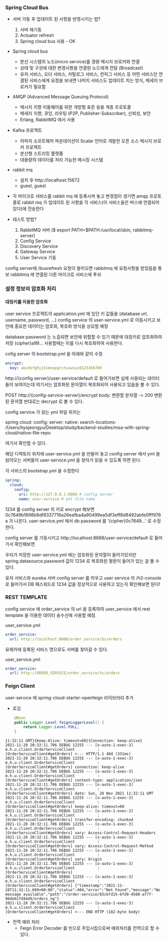 ### Spring Cloud Bus
- 서버 가동 후 업데이트 된 사항을 반영시키는 법?
	1. 서버 재기동
	2. Actuator refresh
	3. Spring cloud bus 사용 - OK

- Spring cloud bus
	- 분산 시스템의 노드(micro service)를 경량 메시지 브로커와 연결
	- 상태 및 구성에 대한 변경사항을 연결된 노드에게 전달 (Broadcast)
	- 유저 서비스, 오더 서비스, 카탈로그 서비스, 컨피그 서비스 등 어떤 서비스던 연결된 서비스에게 요청을 보내면 나머지 서비스도 업데이트 치는 방식, 메세지 브로커가 필요함

- AMQP (Advanced Message Queuing Protocol)
	- 메시지 지향 미들웨어를 위한 개방형 표준 응용 계층 프로토콜
	- 메세지 지향, 큐잉, 라우팅 (P2P, Publisher-Subscriber), 신뢰성, 보안
	- Erlang, RabbitMQ 에서 사용

- Kafka 프로젝트
	- 아파치 소프트웨어 파운데이션이 Scalar 언어로 개발한 오픈 소스 메시지 브로커 프로젝트
	- 분산형 스트리밍 플랫폼
	- 대용량의 데이터를 처리 가능한 메시징 시스템

- rabbit mq
	- 설치 후 http://localhost:15672
	- guest, guest

- 각 마이크로 서비스를 rabbit mq 에 등록시켜 놓고 변경점이 생기면 amqp 프로토콜로 rabbit mq 가 업데이트 된 사항을 각 서비스(이 서비스들은 버스에 연결되어 있다)에 전송한다

- 테스트 방법? 
	1. RabbitMQ 서버 ($ export PATH=$PATH:/usr/local/sbin, rabbitmq-server)
	2. Config Service
	3. Discovery Service
	4. Gateway Service
	5. User Service 기동

config server에 /busrefresh 요청이 들어오면
rabbitmq 에 요청사항을 받았음을 통보
rabbitmq 에 연결된 다른 마이크로 서비스에 푸쉬

### 설정 정보의 암호화 처리

#### 대칭키를 이용한 암호화

user service 프로젝트의 application.yml 에 있던 키 값들을
(database url, username, password, ...)
config service 의 user-service.yml 로 이동시키고
보안에 중요한 데이터는 암호화, 복호화 방식을 상요할 예정

database password 는 노출되면 보안에 위험할 수 있기 때문에
대칭키로 암호화하여 저장 {cipher}a99...
사용할때는 이를 다시 복호화하여 사용한다.

cofig server 의 bootstrap.yml 을 아래와 같이 수정
```yml
encrypt:
  key: abcdefghijklmnopqrstuvwxyz0123456789
```

http://{config server}/user-service/default 로 들어가보면
실제 사용되는 데이터들이 보여지는데
여기서는 암호화된 문자열이 복호화되어 사용되고 있음을 볼 수 있다.

POST http://{config-service-server}/encrypt
body: 변환할 문자열
-> 200 변환된 문자열
반대로는 decrypt 로 볼 수 있다.

config service 가 읽는 yml 파일 위치는

spring
  cloud:
    config:
      server:
        native:
          search-locations: /Users/hyojeongyu/Desktop/study/backend-studies/msa-with-spring-cloud/native-file-repo

여기서 확인할 수 있다.

해당 디렉토리 위치에 user-service.yml 을 만들어 놓고
config server 에서 yml 을 읽어오는 서버들이 user-service.yml 을
찾아가 읽을 수 있도록 하면 된다.

각 서비스의 bootstrap.yml 을 수정한다
```yml
spring:
  cloud:
    config:
      uri: http://127.0.0.1:8888 # config server
      name: user-service # yml file name
```

1234 를 config server 의 키로 encrypt 해보면
0c7649b1698b8df8337716a26eafba4a90499ea5df3eff8d8492abfe0fff978a
가 나온다.
user-service.yml 에서 db password 를 '{cipher}0c7649...' 로 수정한다.

config server 를 가동시키고
http://localhost:8888/user-service/default
로 들어가서 확인해보면

우리가 저장한 user-service.yml 에는 암호화된 문자열이 들어가있지만
spring.datasource.password 값이 1234 로 복호화된 평문이 들어가 있는 걸 볼 수 있다.

유저 서비스와 eureka 서버 config server 를 띄우고
user service 의 /h2-console 로 들어가서 DB 패스워드로 1234 값을 정상적으로 사용하고 있는지 확인해보면 된다!

### REST TEMPLATE

config service 에 order_service 의 url 을 등록하여
user_service 에서 rest template 을 이용한 데이터 송수신에 사용할 예정.

user_service.yml
```yml
order_service:
  url: http://localhost:8000/order_service/$s/orders
```

유레카에 등록된 서비스 명으로도 서버를 찾아갈 수 있다.

user_service.yml
```yml
order_service:
  url: http://ORDER_SERVICE/order_service/%s/orders
```

### Feign Client

user-service 에 spring-cloud-starter-openfeign 라이브러리 추가

- 로깅
```java
    @Bean
    public Logger.Level feignLoggerLevel() {
        return Logger.Level.FULL;
    }
```
```
11:32:11 GMT}{Keep-Alive: timeout=60}{Connection: keep-alive}
2021-11-28 20:32:11.706 DEBUG 12255 --- [o-auto-1-exec-3] m.h.u.client.OrderServiceClient          : [OrderServiceClient#getOrders] <--- HTTP/1.1 404 (331ms)
2021-11-28 20:32:11.706 DEBUG 12255 --- [o-auto-1-exec-3] m.h.u.client.OrderServiceClient          : [OrderServiceClient#getOrders] connection: keep-alive
2021-11-28 20:32:11.706 DEBUG 12255 --- [o-auto-1-exec-3] m.h.u.client.OrderServiceClient          : [OrderServiceClient#getOrders] content-type: application/json
2021-11-28 20:32:11.706 DEBUG 12255 --- [o-auto-1-exec-3] m.h.u.client.OrderServiceClient          : [OrderServiceClient#getOrders] date: Sun, 28 Nov 2021 11:32:11 GMT
2021-11-28 20:32:11.706 DEBUG 12255 --- [o-auto-1-exec-3] m.h.u.client.OrderServiceClient          : [OrderServiceClient#getOrders] keep-alive: timeout=60
2021-11-28 20:32:11.706 DEBUG 12255 --- [o-auto-1-exec-3] m.h.u.client.OrderServiceClient          : [OrderServiceClient#getOrders] transfer-encoding: chunked
2021-11-28 20:32:11.706 DEBUG 12255 --- [o-auto-1-exec-3] m.h.u.client.OrderServiceClient          : [OrderServiceClient#getOrders] vary: Access-Control-Request-Headers
2021-11-28 20:32:11.706 DEBUG 12255 --- [o-auto-1-exec-3] m.h.u.client.OrderServiceClient          : [OrderServiceClient#getOrders] vary: Access-Control-Request-Method
2021-11-28 20:32:11.706 DEBUG 12255 --- [o-auto-1-exec-3] m.h.u.client.OrderServiceClient          : [OrderServiceClient#getOrders] vary: Origin
2021-11-28 20:32:11.706 DEBUG 12255 --- [o-auto-1-exec-3] m.h.u.client.OrderServiceClient          : [OrderServiceClient#getOrders] 
2021-11-28 20:32:11.706 DEBUG 12255 --- [o-auto-1-exec-3] m.h.u.client.OrderServiceClient          : [OrderServiceClient#getOrders] {"timestamp":"2021-11-28T11:32:11.699+00:00","status":404,"error":"Not Found","message":"No message available","path":"/order-service/83cbfd15-6fd9-4588-a77f-96de61fd44d9/orders_ng"}
2021-11-28 20:32:11.706 DEBUG 12255 --- [o-auto-1-exec-3] m.h.u.client.OrderServiceClient          : [OrderServiceClient#getOrders] <--- END HTTP (182-byte body)
```

- 전역 예외 처리
  - Feign Error Decoder 를 빈으로 주입시킴으로써 예외처리를 전역으로 할 수 있다.
